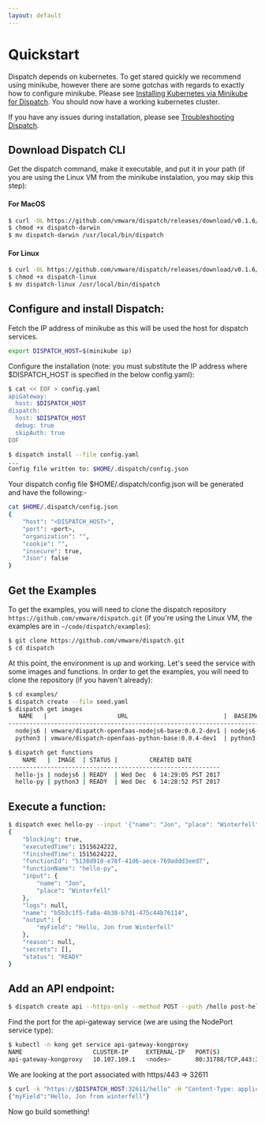 ```yaml
---
layout: default
---
```

# Quickstart

Dispatch depends on kubernetes.  To get stared quickly we recommend using minikube, however there are some gotchas
with regards to exactly how to configure minikube.  Please see [Installing Kubernetes via Minikube for Dispatch](minikube.html).  You should now have a working kubernetes cluster.

If you have any issues during installation, please see [Troubleshooting Dispatch](troubleshooting.html).

## Download Dispatch CLI
Get the dispatch command, make it executable, and put it in your path (if you are using the Linux VM from the minikube
instalation, you may skip this step):

#### For MacOS
```bash
$ curl -OL https://github.com/vmware/dispatch/releases/download/v0.1.6/dispatch-darwin
$ chmod +x dispatch-darwin
$ mv dispatch-darwin /usr/local/bin/dispatch
```

#### For Linux
```bash
$ curl -OL https://github.com/vmware/dispatch/releases/download/v0.1.6/dispatch-linux
$ chmod +x dispatch-linux
$ mv dispatch-linux /usr/local/bin/dispatch
```

## Configure and install Dispatch:

Fetch the IP address of minikube as this will be used the host for dispatch services.
```bash
export DISPATCH_HOST=$(minikube ip)
```

Configure the installation (note: you must substitute the IP address where $DISPATCH_HOST is specified in the below config.yaml):
```bash
$ cat << EOF > config.yaml
apiGateway:
  host: $DISPATCH_HOST
dispatch:
  host: $DISPATCH_HOST
  debug: true
  skipAuth: true
EOF
```

```bash
$ dispatch install --file config.yaml
...
Config file written to: $HOME/.dispatch/config.json
```
Your dispatch config file $HOME/.dispatch/config.json will be generated
and have the following:-
```bash
cat $HOME/.dispatch/config.json
{
    "host": "<DISPATCH_HOST>",
    "port": <port>,
    "organization": "",
    "cookie": "",
    "insecure": true,
    "Json": false
}
```

## Get the Examples

To get the examples, you will need to clone the dispatch repository `https://github.com/vmware/dispatch.git` (if you're
using the Linux VM, the examples are in `~/code/dispatch/examples`):

```bash
$ git clone https://github.com/vmware/dispatch.git
$ cd dispatch
```

At this point, the environment is up and working.  Let's seed the service
with some images and functions.  In order to get the examples, you will need
to clone the repository (if you haven't already):
```bash
$ cd examples/
$ dispatch create --file seed.yaml
$ dispatch get images
   NAME   |                    URL                           |  BASEIMAGE   |   STATUS    |         CREATED DATE
------------------------------------------------------------------------------------------------------------------------
  nodejs6 | vmware/dispatch-openfaas-nodejs6-base:0.0.2-dev1 | nodejs6-base | READY       | Wed Dec  6 14:28:30 PST 2017
  python3 | vmware/dispatch-openfaas-python-base:0.0.4-dev1  | python3-base | INITIALIZED | Wed Dec  6 14:28:30 PST 2017

$ dispatch get functions
    NAME   |  IMAGE  | STATUS |         CREATED DATE
------------------------------------------------------------
  hello-js | nodejs6 | READY  | Wed Dec  6 14:29:05 PST 2017
  hello-py | python3 | READY  | Wed Dec  6 14:28:52 PST 2017
```

## Execute a function:
```bash
$ dispatch exec hello-py --input '{"name": "Jon", "place": "Winterfell"}' --wait
{
    "blocking": true,
    "executedTime": 1515624222,
    "finishedTime": 1515624222,
    "functionId": "5138d918-e78f-41d6-aece-769addd3eed7",
    "functionName": "hello-py",
    "input": {
        "name": "Jon",
        "place": "Winterfell"
    },
    "logs": null,
    "name": "b5b3c1f5-fa8a-4b38-b7d1-475c44b76114",
    "output": {
        "myField": "Hello, Jon from Winterfell"
    },
    "reason": null,
    "secrets": [],
    "status": "READY"
}
```

## Add an API endpoint:
```bash
$ dispatch create api --https-only --method POST --path /hello post-hello hello-py
```

Find the port for the api-gateway service (we are using the NodePort service
type):

```bash
$ kubectl -n kong get service api-gateway-kongproxy
NAME                    CLUSTER-IP     EXTERNAL-IP   PORT(S)                      AGE
api-gateway-kongproxy   10.107.109.1   <nodes>       80:31788/TCP,443:32611/TCP   19m
```

We are looking at the port associated with https/443 => 32611

```bash
$ curl -k "https://$DISPATCH_HOST:32611/hello" -H "Content-Type: application/json" -d '{"name": "Jon", "place": "winterfell"}'
{"myField":"Hello, Jon from winterfell"}
```

Now go build something!